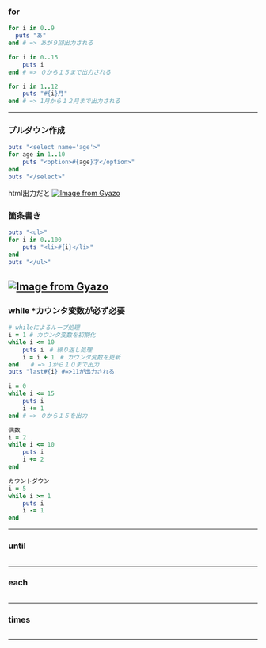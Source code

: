 ### for
```ruby
for i in 0..9
  puts "あ"
end # => あが９回出力される
```
```ruby
for i in 0..15
    puts i
end # => ０から１５まで出力される
```
```ruby
for i in 1..12
    puts "#{i}月"
end # => 1月から１２月まで出力される
```
---
### プルダウン作成
```ruby
puts "<select name='age'>"
for age in 1..10
    puts "<option>#{age}才</option>"
end
puts "</select>"
```
html出力だと
[![Image from Gyazo](https://i.gyazo.com/946965b7bcff5fbf3e36e0b07cf11b4a.gif)](https://gyazo.com/946965b7bcff5fbf3e36e0b07cf11b4a)

### 箇条書き
```ruby
puts "<ul>"
for i in 0..100
    puts "<li>#{i}</li>"
end
puts "</ul>"
```
[![Image from Gyazo](https://i.gyazo.com/a53d484ed098ef48aaff329a2f35b06e.gif)](https://gyazo.com/a53d484ed098ef48aaff329a2f35b06e)
---
### while *カウンタ変数が必ず必要
```ruby
# whileによるループ処理
i = 1 # カウンタ変数を初期化
while i <= 10
    puts i　# 繰り返し処理
    i = i + 1　# カウンタ変数を更新
end　　# => 1から１０まで出力
puts "last#{i} #=>11が出力される
```
```ruby
i = 0
while i <= 15
    puts i
    i += 1
end # => ０から１５を出力
```
```ruby
偶数
i = 2
while i <= 10
    puts i
    i += 2
end
```
```ruby
カウントダウン
i = 5
while i >= 1
    puts i
    i -= 1
end
```
---
### until
```ruby
```
---
### each
```ruby
```
---
### times
```ruby
```
---

